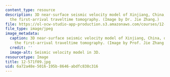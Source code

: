 ```yaml
---
content_type: resource
description: 3D near-surface seismic velocity model of Xinjiang, China, derived from
  the first-arrival traveltime tomography. (Image by Dr. Jie Zhang.)
file: https://ol-ocw-studio-app-production.s3.amazonaws.com/courses/12-571-near-surface-geophysical-imaging-fall-2009/6a72a48e5016195b8646abdfc838c316_12-571f09.jpg
file_type: image/jpeg
image_metadata:
  caption: 3D near-surface seismic velocity model of Xinjiang, China, derived from
    the first-arrival traveltime tomography. (Image by Prof. Jie Zhang.)
  credit: ''
  image-alt: Seismic velocity model in 3D.
resourcetype: Image
title: 12-571f09.jpg
uid: 6a72a48e-5016-195b-8646-abdfc838c316
---
```

